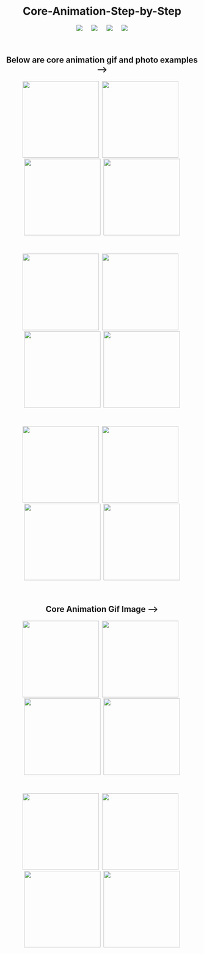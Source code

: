 <div align = "center">
<h1> Core-Animation-Step-by-Step </h1>

![](https://img.shields.io/badge/Build-passing-success.svg?style=flat)&nbsp;&nbsp;&nbsp;&nbsp;&nbsp;
![](https://img.shields.io/badge/Platform-iOS-ff69b4.svg?style=flat)&nbsp;&nbsp;&nbsp;&nbsp;&nbsp;
![](https://img.shields.io/badge/Supported-iOS16.1%20%7C%20OSX%2016.1-4BC51D.svg?style=flat)&nbsp;&nbsp;&nbsp;&nbsp;&nbsp;
![](https://img.shields.io/badge/Swift-5.7.1-orange.svg?style=flat)

<br/>

## Below are core animation gif and photo examples -->

<img src="./Image sample/0.png" width='200px'>&nbsp;&nbsp;<img src="./Image sample/1.png" width='200px'>&nbsp;&nbsp;<img src="./Image sample/2.png" width='200px'>&nbsp;&nbsp;<img src="./Image sample/3.png" width='200px'>

<br/>

<img src="./Image sample/4.png" width='200px'>&nbsp;&nbsp;<img src="./Image sample/5.png" width='200px'>&nbsp;&nbsp;<img src="./Image sample/6.png" width='200px'>&nbsp;&nbsp;<img src="./Image sample/7.png" width='200px'>

<br/>

<img src="./Image sample/8.png" width='200px'>&nbsp;&nbsp;<img src="./Image sample/9.png" width='200px'>&nbsp;&nbsp;<img src="./Image sample/10.png" width='200px'>&nbsp;&nbsp;<img src="./Image sample/11.png" width='200px'>


<br/>

## Core Animation Gif Image -->

<img src="./Image sample/v1.gif" width='200px'>&nbsp;&nbsp;<img src="./Image sample/v2.gif" width='200px'>&nbsp;&nbsp;<img src="./Image sample/v3.gif" width='200px'>&nbsp;&nbsp;<img src="./Image sample/v8.gif" width='200px'>

<br/>

<img src="./Image sample/v4.gif" width='200px'>&nbsp;&nbsp;<img src="./Image sample/v6.gif" width='200px'>&nbsp;&nbsp;<img src="./Image sample/v7.gif" width='200px'>&nbsp;&nbsp;<img src="./Image sample/v9.gif" width='200px'>

 </div>
